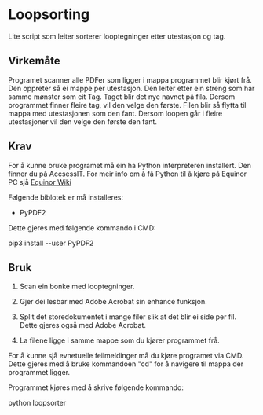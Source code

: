# Loopsorting

Lite script som leiter sorterer looptegninger etter utestasjon og tag. 

## Virkemåte

Programet scanner alle PDFer som ligger i mappa programmet blir kjørt frå. Den oppreter så ei mappe per utestasjon.  Den leiter etter ein streng som har samme mønster som eit Tag. Taget blir det nye navnet på fila.
Dersom programmet finner fleire tag, vil den velge den første. Filen blir så flytta til mappa med utestasjonen som den fant. Dersom loopen går i fleire utestasjoner vil den velge den første den fant. 



## Krav

For å kunne bruke programet må ein ha Python interpreteren installert. Den finner du på AccsessIT. For meir info om å få Python til å kjøre på Equinor PC sjå [Equinor Wiki](https://wiki.equinor.com/wiki/index.php/Software:Python)

Følgende biblotek er må installeres:

- PyPDF2

Dette gjeres med følgende kommando i CMD:

pip3 install --user PyPDF2

## Bruk

1. Scan ein bonke med looptegninger.

2. Gjer dei lesbar med Adobe Acrobat sin enhance funksjon.

3. Split det storedokumentet i mange filer slik at det blir ei side per fil. Dette gjeres også med Adobe Acrobat. 

3. La filene ligge i samme mappe som du kjører programmet frå. 

For å kunne sjå evnetuelle feilmeldinger må du kjøre programet via CMD. Dette gjeres med å bruke kommandoen "cd" for å navigere til mappa der programmet ligger. 

Programmet kjøres med å skrive følgende kommando:

python loopsorter
